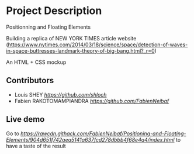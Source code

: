 # Project Description

Positionning and Floating Elements

Building a replica of NEW YORK TIMES article website (https://www.nytimes.com/2014/03/18/science/space/detection-of-waves-in-space-buttresses-landmark-theory-of-big-bang.html?_r=0)

An HTML + CSS mockup

## Contributors

- Louis SHEY _https://github.com/shloch_
- Fabien RAKOTOMAMPIANDRA _https://github.com/FabienNeibaf_

## Live demo

Go to _https://rawcdn.githack.com/FabienNeibaf/Positioning-and-Floating-Elements/904d651f742aea5141a637fcd278dbbb4f68e4a4/index.html_ to have a taste of the result
